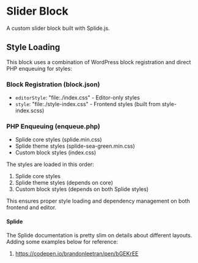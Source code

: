 # Slider Block

A custom slider block built with Splide.js.

## Style Loading

This block uses a combination of WordPress block registration and direct PHP enqueuing for styles:

### Block Registration (block.json)

- `editorStyle`: "file:./index.css" - Editor-only styles
- `style`: "file:./style-index.css" - Frontend styles (built from style-index.scss)

### PHP Enqueuing (enqueue.php)

- Splide core styles (splide.min.css)
- Splide theme styles (splide-sea-green.min.css)
- Custom block styles (index.css)

The styles are loaded in this order:

1. Splide core styles
2. Splide theme styles (depends on core)
3. Custom block styles (depends on both Splide styles)

This ensures proper style loading and dependency management on both frontend and editor.

#### Splide

The Splide documentation is pretty slim on details about different layouts. Adding some examples below for reference:

1. <https://codepen.io/brandonleetran/pen/bGEKrEE>
